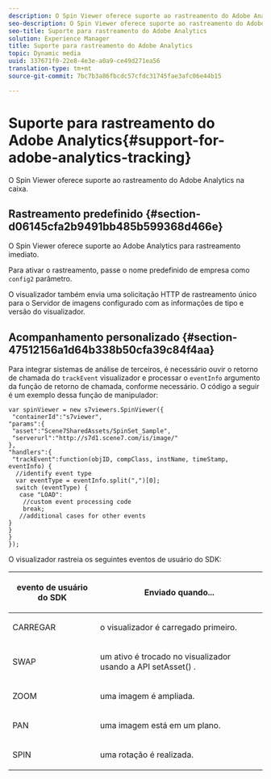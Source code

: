 ```yaml
---
description: O Spin Viewer oferece suporte ao rastreamento do Adobe Analytics na caixa.
seo-description: O Spin Viewer oferece suporte ao rastreamento do Adobe Analytics na caixa.
seo-title: Suporte para rastreamento do Adobe Analytics
solution: Experience Manager
title: Suporte para rastreamento do Adobe Analytics
topic: Dynamic media
uuid: 337671f0-22e8-4e3e-a0a9-ce49d271ea56
translation-type: tm+mt
source-git-commit: 7bc7b3a86fbcdc57cfdc31745fae3afc06e44b15

---
```



# Suporte para rastreamento do Adobe Analytics{#support-for-adobe-analytics-tracking}

O Spin Viewer oferece suporte ao rastreamento do Adobe Analytics na caixa.

## Rastreamento predefinido {#section-d06145cfa2b9491bb485b599368d466e}

O Spin Viewer oferece suporte ao Adobe Analytics para rastreamento imediato.

Para ativar o rastreamento, passe o nome predefinido de empresa como `config2` parâmetro.

O visualizador também envia uma solicitação HTTP de rastreamento único para o Servidor de imagens configurado com as informações de tipo e versão do visualizador.

## Acompanhamento personalizado {#section-47512156a1d64b338b50cfa39c84f4aa}

Para integrar sistemas de análise de terceiros, é necessário ouvir o retorno de chamada do `trackEvent` visualizador e processar o `eventInfo` argumento da função de retorno de chamada, conforme necessário. O código a seguir é um exemplo dessa função de manipulador:

```
var spinViewer = new s7viewers.SpinViewer({ 
 "containerId":"s7viewer", 
"params":{ 
 "asset":"Scene7SharedAssets/SpinSet_Sample", 
 "serverurl":"http://s7d1.scene7.com/is/image/" 
}, 
"handlers":{ 
 "trackEvent":function(objID, compClass, instName, timeStamp, eventInfo) { 
  //identify event type 
  var eventType = eventInfo.split(",")[0]; 
  switch (eventType) { 
   case "LOAD": 
    //custom event processing code 
    break; 
   //additional cases for other events 
} 
} 
} 
});
```

O visualizador rastreia os seguintes eventos de usuário do SDK:

<table id="table_5D090E6614974D968E1A93B5727D859C"> 
 <thead> 
  <tr> 
   <th colname="col1" class="entry"> <p>evento de usuário do SDK </p> </th> 
   <th colname="col2" class="entry"> <p>Enviado quando... </p> </th> 
  </tr> 
 </thead>
 <tbody> 
  <tr> 
   <td colname="col1"> <p> <span class="codeph"> CARREGAR </span> </p> </td> 
   <td colname="col2"> <p>o visualizador é carregado primeiro. </p> </td> 
  </tr> 
  <tr> 
   <td colname="col1"> <p> <span class="codeph"> SWAP </span> </p> </td> 
   <td colname="col2"> <p>um ativo é trocado no visualizador usando a API <span class="codeph"> setAsset() </span> . </p> </td> 
  </tr> 
  <tr> 
   <td colname="col1"> <p> <span class="codeph"> ZOOM </span> </p> </td> 
   <td colname="col2"> <p> uma imagem é ampliada. </p> </td> 
  </tr> 
  <tr> 
   <td colname="col1"> <p> <span class="codeph"> PAN </span> </p> </td> 
   <td colname="col2"> <p>uma imagem está em um plano. </p> </td> 
  </tr> 
  <tr> 
   <td colname="col1"> <p> <span class="codeph"> SPIN </span> </p> </td> 
   <td colname="col2"> <p> uma rotação é realizada. </p> </td> 
  </tr> 
 </tbody> 
</table>

